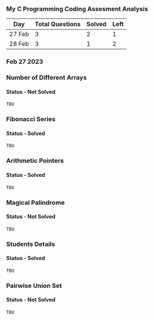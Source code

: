 ### My C Programming Coding Assesment Analysis

|Day|Total Questions|Solved|Left|
|---|---|---|---|
|27 Feb|3|2|1|
|28 Feb|3|1|2|

### Feb 27 2023

### Number of Different Arrays
#### Status - Not Solved
```
TBU
```

### Fibonacci Series
#### Status - Solved
```
TBU
```

### Arithmetic Pointers
#### Status - Solved
```
TBU
```

### Magical Palindrome
#### Status - Not Solved
```
TBU
```

### Students Details
#### Status - Solved
```
TBU
```

### Pairwise Union Set
#### Status - Not Solved
```
TBU
```